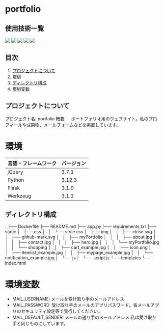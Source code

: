 # portfolio

## 使用技術一覧
<p>
    <!-- フロントエンド -->
    <img src="https://img.shields.io/badge/-Javascript-F7DF1E.svg?logo=javascript&style=plastic">
    <img src="https://img.shields.io/badge/-Jquery-0769AD.svg?logo=jquery&style=plastic">
    <!-- バックエンド -->
    <img src="https://img.shields.io/badge/-Python-FFFF00.svg?logo=python&style=plastic">
    <img src="https://img.shields.io/badge/-Flask-000000.svg?logo=flask&style=plastic">
    <!-- サーバ -->
    <img src="https://img.shields.io/badge/-Render-2C2255.svg?logo=Render&style=plastic">
</p>

## 目次
1. [プロジェクトについて](#プロジェクトについて)
2. [環境](#環境)
3. [ディレクトリ構成](#ディレクトリ構成)
4. [環境変数](#環境変数)

## プロジェクトについて
プロジェクト名: portfolio
概要:
　ポートフォリオ用のウェブサイト。私のプロフィールや成果物、メールフォームなどを掲載しています。

# 環境
|言語・フレームワーク|バージョン|
|------------------|---------|
|jQuery            |3.7.1    |
|Python            |3.12.3   |
|Flask             |3.1.0    |
|Werkzeug          |3.1.3    |

## ディレクトリ構成
.
├── Dockerfile
├── README.md
├── app.py
├── requirements.txt
├── static
│   ├── css
│   │   └── style.css
│   ├── img
│   │   ├── close.svg
│   │   ├── github-mark.svg
│   │   ├── myPortfolio
│   │   │   ├── about.jpg
│   │   │   ├── contact.jpg
│   │   │   ├── hero.jpg
│   │   │   └── myPortfolio.jpg
│   │   └── shopping
│   │       ├── cart_example.jpg
│   │       ├── icon.png
│   │       ├── itemlist_example.jpg
│   │       ├── mypage_example.jpg
│   │       └── notification_example.jpg
│   └── js
│       └── script.js
└── templates
    └── index.html

# 環境変数
- MAIL_USERNAME: メールを受け取り手のメールアドレス
- MAIL_PASSWORD: 受け取り手のメールのアプリパスワード。各メールアプリのセキュリティ設定等で発行してください。
- MAIL_DEFAULT_SENDER: メールの送り手のメールアドレス.私は受け取り手と同じものにしています。